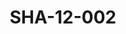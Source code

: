 ---
pid: SHA-12-002
title: SHA-12-002
language: en
collection: Sharhabil Ahmed
original_label: 
rights: Sharhabil Ahmed
location_of_original: Sharhabil Ahmed
photographer_or_studio: 
scanned_from: photograph 9.4 by 13.3
_date: 1960s
location: Khartoum
description: Sharhabil Ahmed and his band including Zakia Abu Gasim
additional_notes: 
permission_display: 'yes'
on_server: 'no'
on_website: 'no'
permalink: /photopages/en/SHA-12-002.html
layout: photo-page
---